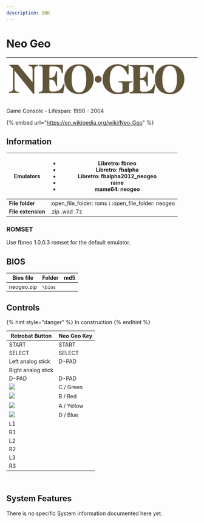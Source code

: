```yaml
---
description: SNK
---
```


# Neo Geo

| <p></p><p><img src="https://raw.githubusercontent.com/fabricecaruso/es-theme-carbon/5149a33eed46b2af638b06119397d4023b75131f/art/logos/neogeo.svg" alt="" data-size="original"></p> |   |   |
| ----------------------------------------------------------------------------------------------------------------------------------------------------------------------------------- | - | - |

Game Console - Lifespan: 1990 - 2004

{% embed url="https://en.wikipedia.org/wiki/Neo_Geo" %}

## Information

| **Emulators**      | <ul><li>Libretro: fbneo</li><li>Libretro: fbalpha</li><li>Libretro: fbalpha2012_neogeo</li><li>raine</li><li>mame64: neogeo</li></ul> |
| ------------------ | ------------------------------------------------------------------------------------------------------------------------------------- |
| **File folder**    | :open\_file\_folder: roms \ :open\_file\_folder: neogeo                                                                               |
| **File extension** | .zip .wad .7z                                                                                                                         |

### ROMSET&#x20;

Use fbneo 1.0.0.3 romset for the default emulator.

## BIOS

| Bios file  | Folder  | md5 |
| ---------- | ------- | --- |
| neogeo.zip | `\bios` |     |

## Controls

{% hint style="danger" %}
In construction
{% endhint %}

| Retrobat Button                                          | Neo Geo Key |
| -------------------------------------------------------- | ----------- |
| START                                                    | START       |
| SELECT                                                   | SELECT      |
| Left analog stick                                        | D-PAD       |
| Right analog stick                                       |             |
| D-PAD                                                    | D-PAD       |
| ![](<../../../../.gitbook/assets/image (2) (1) (1).png>) | C / Green   |
| ![](<../../../../.gitbook/assets/image (1) (2) (1).png>) | B / Red     |
| ![](<../../../../.gitbook/assets/image (4) (1).png>)     | A / Yellow  |
| ![](<../../../../.gitbook/assets/image (3) (1) (2).png>) | D / Blue    |
| L1                                                       |             |
| R1                                                       |             |
| L2                                                       |             |
| R2                                                       |             |
| L3                                                       |             |
| R3                                                       |             |

<figure><img src="https://i.imgur.com/6BAcHeJ.png" alt=""><figcaption></figcaption></figure>

## System Features

There is no specific System information documented here yet.
